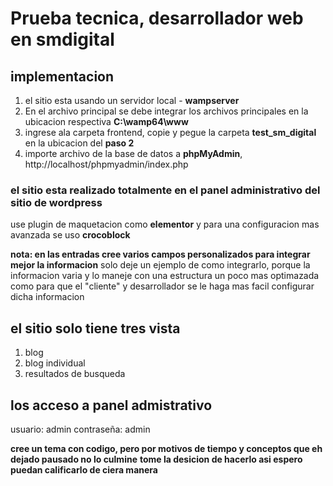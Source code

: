 # Prueba tecnica, desarrollador web en smdigital

## implementacion

1. el sitio esta usando un servidor local - **wampserver**
2. En el archivo principal se debe integrar los archivos principales en la ubicacion respectiva **C:\wamp64\www** 
3. ingrese ala carpeta frontend, copie y pegue la carpeta **test_sm_digital** en la ubicacion del **paso 2**
4. importe archivo de la base de datos a **phpMyAdmin**, http://localhost/phpmyadmin/index.php

### el sitio esta realizado totalmente en el panel administrativo del sitio de wordpress

use plugin de maquetacion como **elementor** y para una configuracion mas avanzada se uso **crocoblock**

**nota: en las entradas cree varios campos personalizados para integrar mejor la informacion**
solo deje un ejemplo de como integrarlo, porque la informacion varia y lo maneje con una estructura un poco
mas optimazada como para que el "cliente" y desarrollador se le haga mas facil configurar
dicha informacion

## el sitio solo tiene tres vista

1. blog 
2. blog individual
3. resultados de busqueda

## los acceso a panel admistrativo

usuario: admin 
contraseña: admin


**cree un tema con codigo, pero por motivos de tiempo y conceptos que eh dejado pausado no lo culmine**
**tome la desicion de hacerlo asi espero puedan calificarlo de ciera manera**
